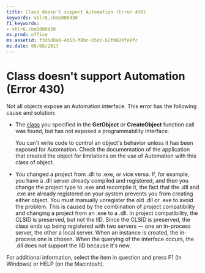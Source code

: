 ```yaml
---
title: Class doesn't support Automation (Error 430)
keywords: vblr6.chm1000430
f1_keywords:
- vblr6.chm1000430
ms.prod: office
ms.assetid: f3d5d8a8-4d53-f8bc-b5dc-62f0820fe8fc
ms.date: 06/08/2017
---
```



# Class doesn't support Automation (Error 430)

Not all objects expose an Automation interface. This error has the following cause and solution:



- The [class](../../Glossary/vbe-glossary.md#clas) you specified in the **GetObject** or **CreateObject** function call was found, but has not exposed a programmability interface.
    
    You can't write code to control an object's behavior unless it has been exposed for Automation. Check the documentation of the application that created the object for limitations on the use of Automation with this class of object.
    
- You changed a project from .dll to .exe, or vice versa. If, for example, you have a .dll server already compiled and registered, and then you change the project type to .exe and recompile it, the fact that the .dll and .exe are already registered on your system prevents you from creating either object. You must manually unregister the old .dll or .exe to avoid the problem. This is caused by the combination of project compatibility and changing a project from an .exe to a .dll. In project compatibility, the CLSID is preserved, but not the IID. Since the CLSID is preserved, the class ends up being registered with two servers — one an in-process server, the other a local server. When an instance is created, the in-process one is chosen. When the querying of the interface occurs, the .dll does not support the IID because it's new.
    

For additional information, select the item in question and press F1 (in Windows) or HELP (on the Macintosh).

